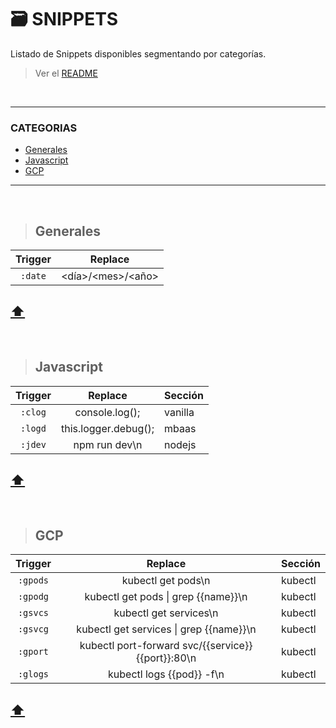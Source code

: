 <a id="top"></a>
# **🗃️ SNIPPETS**
Listado de Snippets disponibles segmentando por categorías.  

> Ver el [README](README.md)

<br>

* * *

### CATEGORIAS

* [Generales](#generales)
* [Javascript](#javascript)
* [GCP](#gcp)

* * *

<br>

<a id="generales"></a>
>## **Generales**

| Trigger  |        Replace       |
|:--------:|:--------------------:|
|  `:date` | \<día>/\<mes>/\<año> |

## [⬆️](#top)
<br>

<a id="javascript"></a>
>## **Javascript**

| Trigger  |        Replace         | Sección  |
|:--------:|:----------------------:|----------|
|  `:clog` | console.log();         | vanilla  |
|  `:logd` | this.logger.debug();   | mbaas    |
|  `:jdev` | npm run dev\n          | nodejs   |

## [⬆️](#top)
<br>

<a id="gcp"></a>
>## **GCP**

| Trigger   |              Replace                               | Sección |
|:---------:|:--------------------------------------------------:|---------|
|  `:gpods` | kubectl get pods\n                                 | kubectl |
|  `:gpodg` | kubectl get pods \| grep {{name}}\n                | kubectl |
|  `:gsvcs` | kubectl get services\n                             | kubectl |
|  `:gsvcg` | kubectl get services \| grep {{name}}\n            | kubectl |
|  `:gport` | kubectl port-forward svc/{{service}} {{port}}:80\n | kubectl |
|  `:glogs` | kubectl logs {{pod}} -f\n                          | kubectl |

## [⬆️](#top)
